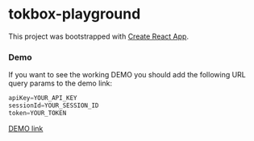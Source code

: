 # tokbox-playground

This project was bootstrapped with [Create React App](https://github.com/facebook/create-react-app).

### Demo

If you want to see the working DEMO you should add the following URL query params to the demo link:
```javascript
apiKey=YOUR_API_KEY
sessionId=YOUR_SESSION_ID
token=YOUR_TOKEN
```

[DEMO link](https://skokovskyi.github.io/tokbox-playground?apiKey=YOUR_API_KEY&sessionId=YOUR_SESSION_ID&token=YOUR_TOKEN)